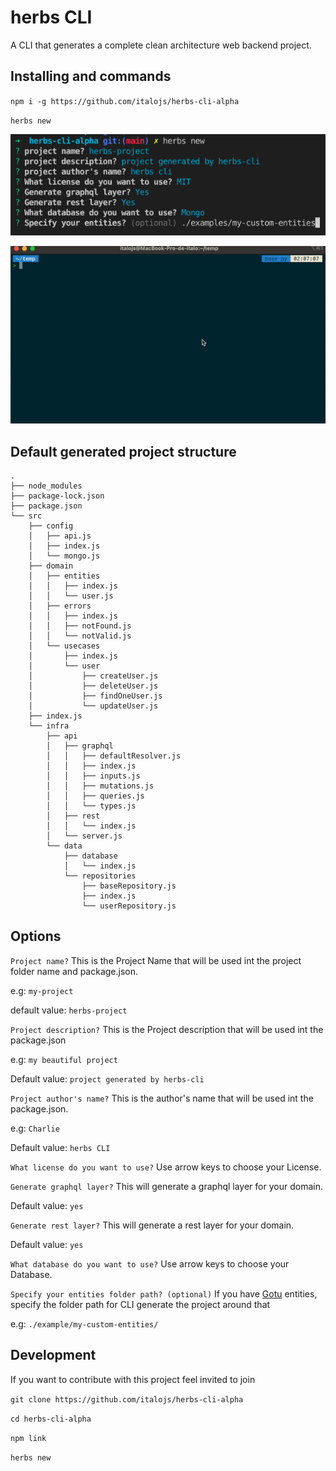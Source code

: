 # herbs CLI

A CLI that generates a complete clean architecture web backend project.
## Installing and commands
`npm i -g https://github.com/italojs/herbs-cli-alpha`

`herbs new`

![](./docs/ex2.png)

![](./docs/gif.gif)

## Default generated project structure

```
.
├── node_modules
├── package-lock.json
├── package.json
└── src
    ├── config
    │   ├── api.js
    │   ├── index.js
    │   └── mongo.js
    ├── domain
    │   ├── entities
    │   │   ├── index.js
    │   │   └── user.js
    │   ├── errors
    │   │   ├── index.js
    │   │   ├── notFound.js
    │   │   └── notValid.js
    │   └── usecases
    │       ├── index.js
    │       └── user
    │           ├── createUser.js
    │           ├── deleteUser.js
    │           ├── findOneUser.js
    │           └── updateUser.js
    ├── index.js
    └── infra
        ├── api
        │   ├── graphql
        │   │   ├── defaultResolver.js
        │   │   ├── index.js
        │   │   ├── inputs.js
        │   │   ├── mutations.js
        │   │   ├── queries.js
        │   │   └── types.js
        │   ├── rest
        │   │   └── index.js
        │   └── server.js
        └── data
            ├── database
            │   └── index.js
            └── repositories
                ├── baseRepository.js
                ├── index.js
                └── userRepository.js
```

## Options
`Project name?` This is the Project Name that will be used int the project folder name and package.json.

e.g: `my-project`

default value: `herbs-project`

`Project description?` This is the Project description that will be used int the package.json

e.g: `my beautiful project`

Default value: `project generated by herbs-cli`

`Project author's name?` This is the author's name that will be used int the package.json.

e.g: `Charlie`

Default value: `herbs CLI`


`What license do you want to use?` Use arrow keys to choose your License.

`Generate graphql layer?` This will generate a graphql layer for your domain.

Default value: `yes`

`Generate rest layer?` This will generate a rest layer for your domain.

Default value: `yes`

`What database do you want to use?` Use arrow keys to choose your Database.

`Specify your entities folder path? (optional)` If you have [Gotu](https://github.com/herbsjs/gotu) entities, specify the folder path for CLI generate the project around that

e.g: `./example/my-custom-entities/`


## Development

If you want to contribute with this project feel invited to join

`git clone https://github.com/italojs/herbs-cli-alpha`

`cd herbs-cli-alpha`

`npm link`

`herbs new`